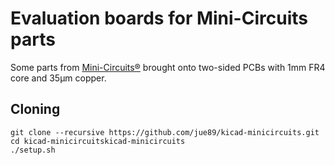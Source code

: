 # Evaluation boards for Mini-Circuits parts

Some parts from [Mini-Circuits®](http://www.minicircuits.com) brought onto two-sided PCBs with 1mm FR4 core and 35µm copper.

## Cloning

```
git clone --recursive https://github.com/jue89/kicad-minicircuits.git
cd kicad-minicircuitskicad-minicircuits
./setup.sh
```
